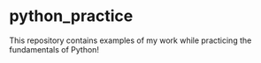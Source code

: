 # python_practice

This repository contains examples of my work while practicing the fundamentals of Python! 